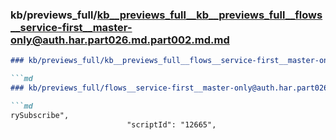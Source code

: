 ### kb/previews_full/kb__previews_full__kb__previews_full__flows__service-first__master-only@auth.har.part026.md.part002.md.md

```md
### kb/previews_full/kb__previews_full__flows__service-first__master-only@auth.har.part026.md.part002.md

```md
### kb/previews_full/flows__service-first__master-only@auth.har.part026.md (part 002)

```md
rySubscribe",
                          "scriptId": "12665",
    
```

```

```

```
